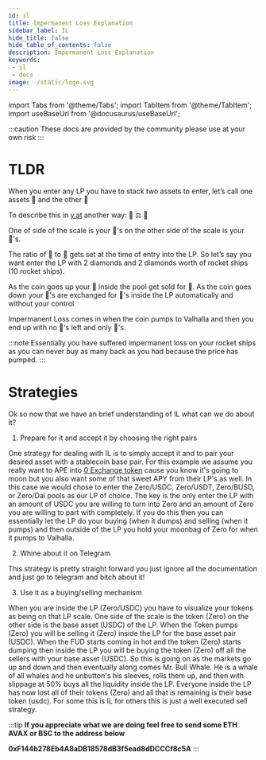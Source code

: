 ```yaml
---
id: il
title: Impermanent Loss Explanation
sidebar_label: IL
hide_title: false
hide_table_of_contents: false
description: Impermanent Loss Explanation
keywords: 
 - il
 - docs
image:  /static/logo.svg
---
```


import Tabs from '@theme/Tabs';
import TabItem from '@theme/TabItem';
import useBaseUrl from '@docusaurus/useBaseUrl';

:::caution
These docs are provided by the community please use at your own risk
:::

# TLDR

When you enter any LP you have to stack two assets to enter, let’s call one assets 💎 and the other 🚀 

To describe this in [y.at](https://y.at) another way: 💎 ⚖️ 🚀 

One of side of the scale is your 💎's on the other side of the scale is your 🚀's. 

The ratio of 💎 to 🚀 gets set at the time of entry into the LP. So let’s say you want enter the LP with 2 diamonds and 2 diamonds worth of rocket ships (10 rocket ships). 

As the coin goes up your 🚀 inside the pool get sold for 💎. As the coin goes down your 💎's are exchanged for 🚀's inside the LP automatically and without your control

Impermanent Loss comes in when the coin pumps to Valhalla and then you end up with no 🚀's left and only 💎's. 

:::note
Essentially you have suffered impermanent loss on your rocket ships as you can never buy as many back as you had because the price has pumped.
:::

# Strategies
Ok so now that we have an brief understanding of IL what can we do about it?


1. Prepare for it and accept it by choosing the right pairs 

One strategy for dealing with IL is to simply accept it and to pair your desired asset with a stablecoin base pair. 
For this example we assume you really want to APE into [0 Exchange token](https://0.exchange/) cause you know it's going to moon but you also want some of that sweet APY from their LP's as well. 
In this case we would chose to enter the Zero/USDC, Zero/USDT, Zero/BUSD, or Zero/Dai pools as our LP of choice. 
The key is the only enter the LP with an amount of USDC you are willing to turn into Zero and an amount of Zero you are willing to part with completely. 
If you do this then you can essentially let the LP do your buying (when it dumps) and selling (when it pumps) and then outside of the LP you hold your moonbag of Zero for when it pumps to Valhalla.


2. Whine about it on Telegram

This strategy is pretty straight forward you just ignore all the documentation and just go to telegram and bitch about it!


3. Use it as a buying/selling mechanism

When you are inside the LP (Zero/USDC) you have to visualize your tokens as being on that LP scale. One side of the scale is the token (Zero) on the other side is the base asset (USDC) of the LP. 
When the Token pumps (Zero) you will be selling it (Zero) inside the LP for the base asset pair (USDC). 
When the FUD starts coming in hot and the token (Zero) starts dumping then inside the LP you will be buying the token (Zero) off all the sellers with your base asset (USDC).
So this is going on as the markets go up and down and then eventually along comes Mr. Bull Whale. 
He is a whale of all whales and he unbutton's his sleeves, rolls them up, and then with slippage at 50% buys all the liquidity inside the LP. 
Everyone inside the LP has now lost all of their tokens (Zero) and all that is remaining is their base token (usdc). For some this is IL for others this is just a well executed sell strategy.

:::tip
**If you appreciate what we are doing feel free to send some ETH AVAX or BSC to the address below**

**0xF144b278Eb4A8aDB18578dB3f5ead8dDCCCf8c5A**
:::
